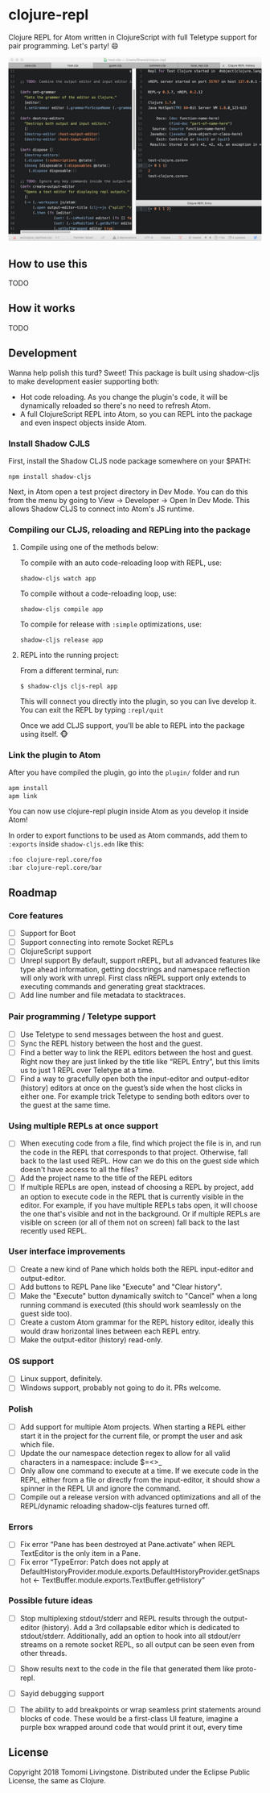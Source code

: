 # clojure-repl

Clojure REPL for Atom written in ClojureScript with full Teletype support for pair programming. Let's party! 😄

![Screenshot](readme.png)

## How to use this
TODO

## How it works
TODO


## Development
Wanna help polish this turd? Sweet! This package is built using shadow-cljs to make development easier supporting both:

- Hot code reloading. As you change the plugin's code, it will be dynamically reloaded so there's no need to refresh Atom.
- A full ClojureScript REPL into Atom, so you can REPL into the package and even inspect objects inside Atom.

### Install Shadow CJLS
First, install the Shadow CLJS node package somewhere on your $PATH:

```
npm install shadow-cljs
```

Next, in Atom open a test project directory in Dev Mode. You can do this from the menu by going to View -> Developer -> Open In Dev Mode. This allows Shadow CLJS to connect into Atom's JS runtime.

### Compiling our CLJS, reloading and REPLing into the package

1. Compile using one of the methods below:

	To compile with an auto code-reloading loop with REPL, use:

	```
	shadow-cljs watch app
	```

	To compile without a code-reloading loop, use:

	```
	shadow-cljs compile app
	```

	To compile for release with `:simple` optimizations, use:

	```
	shadow-cljs release app
	```


2. REPL into the running project:

	From a different terminal, run:

	```
	$ shadow-cljs cljs-repl app
	```

	This will connect you directly into the plugin, so you can live develop it. You can exit the REPL by typing `:repl/quit`

	Once we add CLJS support, you'll be able to REPL into the package using itself. 🐵


### Link the plugin to Atom

After you have compiled the plugin, go into the `plugin/` folder and run

```
apm install
apm link
```

You can now use clojure-repl plugin inside Atom as you develop it inside Atom!


In order to export functions to be used as Atom commands, add them to `:exports` inside `shadow-cljs.edn` like this:

```
:foo clojure-repl.core/foo
:bar clojure-repl.core/bar
```

## Roadmap

### Core features
- [ ] Support for Boot
- [ ] Support connecting into remote Socket REPLs
- [ ] ClojureScript support
- [ ] Unrepl support
	By default, support nREPL, but all advanced features like type ahead information, getting docstrings and namespace reflection will only work with unrepl. First class nREPL support only extends to executing commands and generating great stacktraces.
- [ ] Add line number and file metadata to stacktraces.

### Pair programming / Teletype support
- [ ] Use Teletype to send messages between the host and guest.
- [ ] Sync the REPL history between the host and the guest.
- [ ] Find a better way to link the REPL editors between the host and guest. Right now they are just linked by the title like “REPL Entry”, but this limits us to just 1 REPL over Teletype at a time.
- [ ] Find a way to gracefully open both the input-editor and output-editor (history) editors at once on the guest’s side when the host clicks in either one. For example trick Teletype to sending both editors over to the guest at the same time.

### Using multiple REPLs at once support
- [ ] When executing code from a file, find which project the file is in, and run the code in the REPL that corresponds to that project. Otherwise, fall back to the last used REPL. How can we do this on the guest side which doesn't have access to all the files?
- [ ] Add the project name to the title of the REPL editors
- [ ] If multiple REPLs are open, instead of choosing a REPL by project, add an option to execute code in the REPL that is currently visible in the editor. For example, if you have multiple REPLs tabs open, it will choose the one that's visible and not in the background. Or if multiple REPLs are visible on screen (or all of them not on screen) fall back to the last recently used REPL.

### User interface improvements
- [ ] Create a new kind of Pane which holds both the REPL input-editor and output-editor.
- [ ] Add buttons to REPL Pane like "Execute" and "Clear history".
- [ ] Make the "Execute" button dynamically switch to "Cancel" when a long running command is executed (this should work seamlessly on the guest side too).
- [ ] Create a custom Atom grammar for the REPL history editor, ideally this would draw horizontal lines between each REPL entry.
- [ ] Make the output-editor (history) read-only.

### OS support
- [ ] Linux support, definitely.
- [ ] Windows support, probably not going to do it. PRs welcome.

### Polish
- [ ] Add support for multiple Atom projects. When starting a REPL either start it in the project for the current file, or prompt the user and ask which file.
- [ ] Update the our namespace detection regex to allow for all valid characters in a namespace: include $=<>_
- [ ] Only allow one command to execute at a time. If we execute code in the REPL, either from a file or directly from the input-editor, it should show a spinner in the REPL UI and ignore the command.
- [ ] Compile out a release version with advanced optimizations and all of the REPL/dynamic reloading shadow-cljs features turned off.

### Errors
- [ ] Fix error “Pane has been destroyed at Pane.activate” when REPL TextEditor is the only item in a Pane.
- [ ] Fix error “TypeError: Patch does not apply at DefaultHistoryProvider.module.exports.DefaultHistoryProvider.getSnapshot <- TextBuffer.module.exports.TextBuffer.getHistory”

### Possible future ideas
- [ ] Stop multiplexing stdout/stderr and REPL results through the output-editor (history). Add a 3rd collapsable editor which
is dedicated to stdout/stderr. Additionally, add an option to
hook into all stdout/err streams on a remote socket REPL, so
all output can be seen even from other threads.
- [ ] Show results next to the code in the file that generated them like proto-repl.
- [ ] Sayid debugging support
- [ ] The ability to add breakpoints or wrap seamless print statements around blocks of code. These would be a first-class UI feature, imagine a purple box wrapped around code that would print it out, every time


## License
Copyright 2018 Tomomi Livingstone.
Distributed under the Eclipse Public License, the same as Clojure.
